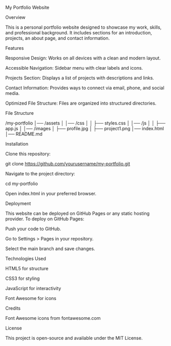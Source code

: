 My Portfolio Website

Overview

This is a personal portfolio website designed to showcase my work, skills, and professional background. It includes sections for an introduction, projects, an about page, and contact information.

Features

Responsive Design: Works on all devices with a clean and modern layout.

Accessible Navigation: Sidebar menu with clear labels and icons.

Projects Section: Displays a list of projects with descriptions and links.

Contact Information: Provides ways to connect via email, phone, and social media.

Optimized File Structure: Files are organized into structured directories.

File Structure

/my-portfolio
│── /assets
│   │── /css
│   │   ├── styles.css
│   │── /js
│   │   ├── app.js
│   │── /images
│       ├── profile.jpg
│       ├── project1.png
│── index.html
│── README.md

Installation

Clone this repository:

git clone https://github.com/yourusername/my-portfolio.git

Navigate to the project directory:

cd my-portfolio

Open index.html in your preferred browser.

Deployment

This website can be deployed on GitHub Pages or any static hosting provider. To deploy on GitHub Pages:

Push your code to GitHub.

Go to Settings > Pages in your repository.

Select the main branch and save changes.

Technologies Used

HTML5 for structure

CSS3 for styling

JavaScript for interactivity

Font Awesome for icons

Credits

Font Awesome icons from fontawesome.com

License

This project is open-source and available under the MIT License.